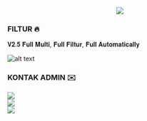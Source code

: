 <p align="center">
<img src="https://readme-typing-svg.demolab.com?font=Capriola&size=40&duration=5500&pause=450&color=F70069&background=FFFFAA00&center=true&random=false&width=600&height=100&lines=TUNNEL-STORES;AUTOSCRIPT VVIP" />
</p>

### FILTUR 🔥
𝐕𝟐.𝟓 𝐅𝐮𝐥𝐥 𝐌𝐮𝐥𝐭𝐢, 𝐅𝐮𝐥𝐥 𝐅𝐢𝐥𝐭𝐮𝐫, 𝐅𝐮𝐥𝐥 𝐀𝐮𝐭𝐨𝐦𝐚𝐭𝐢𝐜𝐚𝐥𝐥𝐲

![alt text](https://github.com/oktaviaps/permission/blob/main/install.jpg?raw=true)

### KONTAK ADMIN ✉️
<a href="https://t.me/germatunnel" target=”_blank”><img src="https://img.shields.io/static/v1?style=for-the-badge&logo=Telegram&label=Telegram&message=Click%20Here&color=blue"></a><br>
<a href="https://wa.me/6281228861758" target=”_blank”><img src="https://img.shields.io/static/v1?style=for-the-badge&logo=Whatsapp&label=Whatsapp&message=Click%20Here&color=green"></a><br>
![](https://raw.githubusercontent.com/oktaviaps/oktaviaps/main/profile-summary-card-output/tokyonight/0-profile-details.svg)
